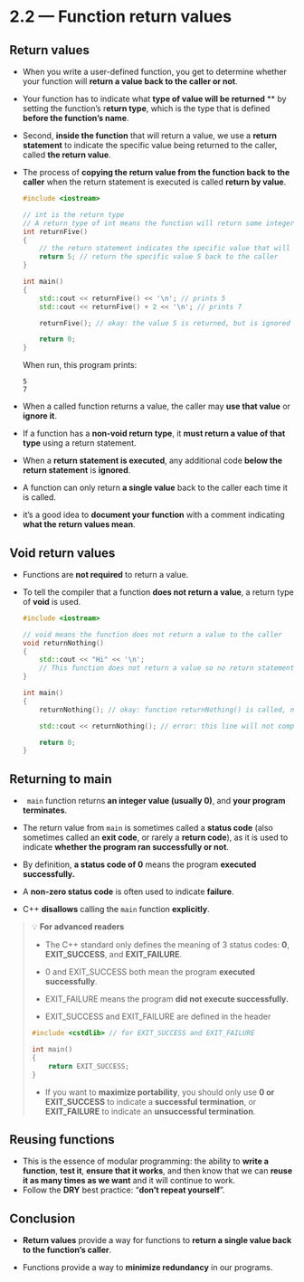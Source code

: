 # 2.2 — Function return values

## Return values

- When you write a user-defined function, you get to determine whether your function will **return a value back to the caller or not**.

- Your function has to indicate what **type of value will be returned** ** by setting the function’s r**eturn type**, which is the type that is defined **before the function’s name**.

- Second, **inside the function** that will return a value, we use a **return statement** to indicate the specific value being returned to the caller, called **the return value**.

- The process of **copying the return value from the function back to the caller** when the return statement is executed is called **return by value**.

  ```cpp
  #include <iostream>
  
  // int is the return type
  // A return type of int means the function will return some integer value to the caller (the specific value is not specified here)
  int returnFive()
  {
      // the return statement indicates the specific value that will be returned
      return 5; // return the specific value 5 back to the caller
  }
  
  int main()
  {
      std::cout << returnFive() << '\n'; // prints 5
      std::cout << returnFive() + 2 << '\n'; // prints 7
  
      returnFive(); // okay: the value 5 is returned, but is ignored since main() doesn't do anything with it
  
      return 0;
  }
  ```

  When run, this program prints:

  ```
  5
  7
  ```

  

- When a called function returns a value, the caller may **use that value** or **ignore it**.

- If a function has a **non-void return type**, it **must return a value of that type** using a return statement.

- When a **return statement is executed**, any additional code **below the return statement** is **ignored**.

- A function can only return **a single value** back to the caller each time it is called.

- it’s a good idea to **document your function** with a comment indicating **what the return values mean**.

## Void return values

- Functions are **not required** to return a value.

- To tell the compiler that a function **does not return a value**, a return type of **void** is used.

  ```cpp
  #include <iostream>
  
  // void means the function does not return a value to the caller
  void returnNothing()
  {
      std::cout << "Hi" << '\n';
      // This function does not return a value so no return statement is needed
  }
  
  int main()
  {
      returnNothing(); // okay: function returnNothing() is called, no value is returned
  
      std::cout << returnNothing(); // error: this line will not compile.  You'll need to comment it out to continue.
  
      return 0;
  }
  ```

## Returning to main

- ` main` function returns **an integer value (usually 0)**, and **your program terminates**.
- The return value from `main` is sometimes called a **status code** (also sometimes called an **exit code**, or rarely a **return code**), as it is used to indicate **whether the program ran successfully or not**.

- By definition, **a status code of 0** means the program **executed successfully.**

- A **non-zero status code** is often used to indicate **failure**.
- C++ **disallows** calling the `main` function **explicitly**.

>💡 **For advanced readers**
>
>- The C++ standard only defines the meaning of 3 status codes: **0**,  **EXIT_SUCCESS**, and **EXIT_FAILURE**.
>- 0 and EXIT_SUCCESS both mean the program **executed successfully**.
>- EXIT_FAILURE means the program **did not execute successfully.**
>
>- EXIT_SUCCESS and EXIT_FAILURE are defined in the **<cstdlib>** header
>
>  ```cpp
>  #include <cstdlib> // for EXIT_SUCCESS and EXIT_FAILURE
>  
>  int main()
>  {
>      return EXIT_SUCCESS;
>  }
>  ```
>
>- If you want to **maximize portability**, you should only use **0 or EXIT_SUCCESS** to indicate a **successful termination**, or **EXIT_FAILURE** to indicate an **unsuccessful termination**.

## Reusing functions

- This is the essence of modular programming: the ability to **write a function**, **test it**, **ensure that it works**, and then know that we can **reuse it as many times as we want** and it will continue to work.
- Follow the **DRY** best practice: “**don’t repeat yourself**”. 

## Conclusion

- **Return values** provide a way for functions to **return a single value back to the function’s caller**.

- Functions provide a way to **minimize redundancy** in our programs.